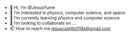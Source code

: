 - 👋 Hi, I’m @JesusYume
- 👀 I’m interested in physics, computer science, and space.
- 🌱 I’m currently learning physics and computer science
- 💞️ I’m looking to collaborate on ...
- 📫 How to reach me jesuscastillo019s@gmail.com

<!---
JesusYume/JesusYume is a ✨ special ✨ repository because its `README.md` (this file) appears on your GitHub profile.
You can click the Preview link to take a look at your changes.
--->
